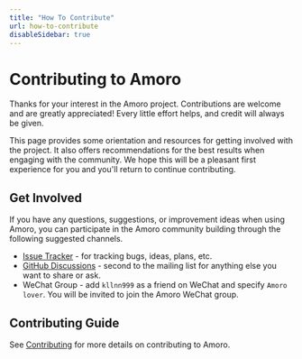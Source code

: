 ```yaml
---
title: "How To Contribute"
url: how-to-contribute
disableSidebar: true
---
```

# Contributing to Amoro

Thanks for your interest in the Amoro project. Contributions are welcome and are greatly appreciated! Every little effort helps, and credit will always be given.

This page provides some orientation and resources for getting involved with the project. It also offers recommendations for the best results when engaging with the community. We hope this will be a pleasant first experience for you and you'll return to continue contributing.

## Get Involved

If you have any questions, suggestions, or improvement ideas when using Amoro, you can participate in the Amoro community building through the following suggested channels.

* [Issue Tracker](https://github.com/apache/amoro/issues) - for tracking bugs, ideas, plans, etc.
* [GitHub Discussions](https://github.com/apache/amoro/discussions) - second to the mailing list for anything else you want to share or ask.
* WeChat Group - add `kllnn999` as a friend on WeChat and specify `Amoro lover`. You will be invited to join the Amoro WeChat group.

## Contributing Guide

See [Contributing](https://github.com/apache/amoro/blob/master/CONTRIBUTING.md) for more details on contributing to Amoro.
